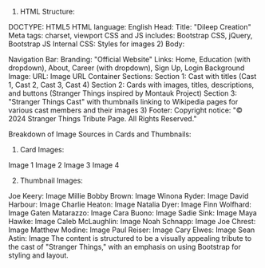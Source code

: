 1) HTML Structure:

DOCTYPE: HTML5
HTML language: English
Head:
Title: "Dileep Creation"
Meta tags: charset, viewport
CSS and JS includes: Bootstrap CSS, jQuery, Bootstrap JS
Internal CSS: Styles for images
2) Body:

Navigation Bar:
Branding: "Official Website"
Links: Home, Education (with dropdown), About, Career (with dropdown), Sign Up, Login
Background Image:
URL: Image URL
Container Sections:
Section 1: Cast with titles (Cast 1, Cast 2, Cast 3, Cast 4)
Section 2: Cards with images, titles, descriptions, and buttons (Stranger Things inspired by Montauk Project)
Section 3: "Stranger Things Cast" with thumbnails linking to Wikipedia pages for various cast members and their images
3) Footer:
Copyright notice: "© 2024 Stranger Things Tribute Page. All Rights Reserved."

Breakdown of Image Sources in Cards and Thumbnails:

1) Card Images:

Image 1
Image 2
Image 3
Image 4

2) Thumbnail Images:

Joe Keery: Image
Millie Bobby Brown: Image
Winona Ryder: Image
David Harbour: Image
Charlie Heaton: Image
Natalia Dyer: Image
Finn Wolfhard: Image
Gaten Matarazzo: Image
Cara Buono: Image
Sadie Sink: Image
Maya Hawke: Image
Caleb McLaughlin: Image
Noah Schnapp: Image
Joe Chrest: Image
Matthew Modine: Image
Paul Reiser: Image
Cary Elwes: Image
Sean Astin: Image
The content is structured to be a visually appealing tribute to the cast of "Stranger Things," with an emphasis on using Bootstrap for styling and layout.







